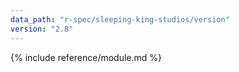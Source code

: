 ```yaml
---
data_path: "r-spec/sleeping-king-studios/version"
version: "2.8"
---
```


{% include reference/module.md %}
